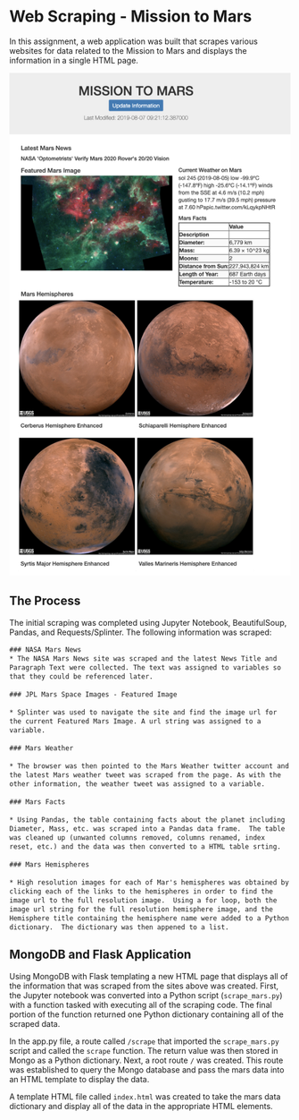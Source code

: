 # Web Scraping - Mission to Mars

In this assignment, a web application was built that scrapes various websites for data related to the Mission to Mars and displays the information in a single HTML page.

![mission_to_mars](Images/FinalProduct.png) 

## The Process

The initial scraping was completed using Jupyter Notebook, BeautifulSoup, Pandas, and Requests/Splinter. The following information was scraped:

    ### NASA Mars News
    * The NASA Mars News site was scraped and the latest News Title and Paragraph Text were collected. The text was assigned to variables so that they could be referenced later.

    ### JPL Mars Space Images - Featured Image

    * Splinter was used to navigate the site and find the image url for the current Featured Mars Image. A url string was assigned to a variable.

    ### Mars Weather

    * The browser was then pointed to the Mars Weather twitter account and the latest Mars weather tweet was scraped from the page. As with the other information, the weather tweet was assigned to a variable. 

    ### Mars Facts

    * Using Pandas, the table containing facts about the planet including Diameter, Mass, etc. was scraped into a Pandas data frame.  The table was cleaned up (unwanted columns removed, columns renamed, index reset, etc.) and the data was then converted to a HTML table srting.

    ### Mars Hemispheres

    * High resolution images for each of Mar's hemispheres was obtained by clicking each of the links to the hemispheres in order to find the image url to the full resolution image.  Using a for loop, both the image url string for the full resolution hemisphere image, and the Hemisphere title containing the hemisphere name were added to a Python dictionary.  The dictionary was then appened to a list.

## MongoDB and Flask Application

Using MongoDB with Flask templating a new HTML page that displays all of the information that was scraped from the sites above was created.  First, the Jupyter notebook was converted into a Python script (`scrape_mars.py`) with a function tasked with executing all of the scraping code.  The final portion of the function returned one Python dictionary containing all of the scraped data.

In the app.py file, a route called `/scrape` that imported the `scrape_mars.py` script and called the `scrape` function.  The return value was then stored in Mongo as a Python dictionary.  Next, a root route `/` was created.  This route was established to query the Mongo database and pass the mars data into an HTML template to display the data.

A template HTML file called `index.html` was created to take the mars data dictionary and display all of the data in the appropriate HTML elements.
